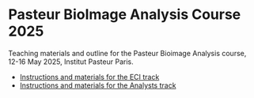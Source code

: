 # Pasteur BioImage Analysis Course 2025

Teaching materials and outline for the Pasteur Bioimage Analysis course, 12-16 May 2025, Institut Pasteur Paris.

- [Instructions and materials for the ECI track](ECI_track.md)
- [Instructions and materials for the Analysts track](Analyst_track.md)
